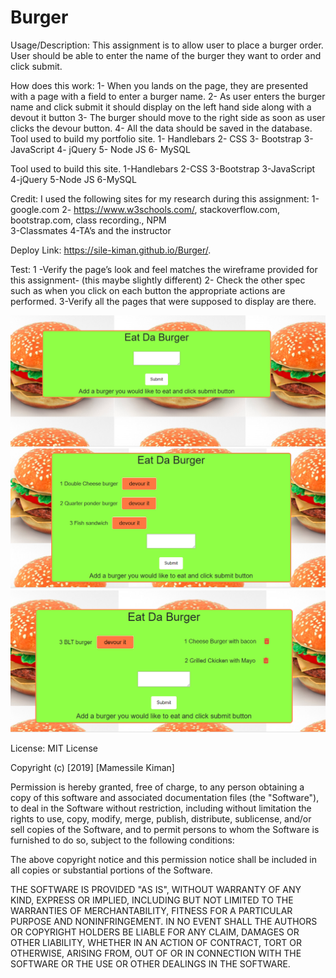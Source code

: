 # Burger
Usage/Description:
This assignment  is to allow user to place a burger order.  User should be able to enter the name of the burger they want to order and click submit.  

How does this work: 
1- When you lands on the page, they are presented with a page with a field to enter a burger name.
2- As user enters the burger   name and click submit it should display on the left hand side along with a devout it button
3- The burger should move to the right side as soon as user clicks the devour button. 
4- All the data should be saved in the database.
Tool used to build my portfolio site. 1- Handlebars 2- CSS 3- Bootstrap 3- JavaScript 4- jQuery 5- Node JS 6- MySQL

 
Tool used to build this site.
1-Handlebars
2-CSS 
3-Bootstrap
3-JavaScript 
4-jQuery 
5-Node JS 
6-MySQL

Credit:
I used the following sites for my research during this assignment:
1-google.com
2- https://www.w3schools.com/, stackoverflow.com, bootstrap.com, class recording., NPM     
3-Classmates
4-TA’s and the instructor 

Deploy Link:
https://sile-kiman.github.io/Burger/.


Test:
1 -Verify the page’s look and feel matches the wireframe provided for this assignment- (this maybe slightly different) 
2- Check the other spec such as when you click on each button the appropriate actions are performed. 
3-Verify all the pages that were supposed to display are there.


![Image](https://github.com/Sile-Kiman/Burger/blob/master/public/assets/images/home.PNG)
![image](https://github.com/Sile-Kiman/Burger/blob/master/public/assets/images/newOeder.PNG)
![image](https://github.com/Sile-Kiman/Burger/blob/master/public/assets/images/devoured.PNG)
 

License:
MIT License

Copyright (c) [2019] [Mamessile Kiman]

Permission is hereby granted, free of charge, to any person obtaining a copy
of this software and associated documentation files (the "Software"), to deal
in the Software without restriction, including without limitation the rights
to use, copy, modify, merge, publish, distribute, sublicense, and/or sell
copies of the Software, and to permit persons to whom the Software is
furnished to do so, subject to the following conditions:

The above copyright notice and this permission notice shall be included in all
copies or substantial portions of the Software.

THE SOFTWARE IS PROVIDED "AS IS", WITHOUT WARRANTY OF ANY KIND, EXPRESS OR
IMPLIED, INCLUDING BUT NOT LIMITED TO THE WARRANTIES OF MERCHANTABILITY,
FITNESS FOR A PARTICULAR PURPOSE AND NONINFRINGEMENT. IN NO EVENT SHALL THE
AUTHORS OR COPYRIGHT HOLDERS BE LIABLE FOR ANY CLAIM, DAMAGES OR OTHER
LIABILITY, WHETHER IN AN ACTION OF CONTRACT, TORT OR OTHERWISE, ARISING FROM,
OUT OF OR IN CONNECTION WITH THE SOFTWARE OR THE USE OR OTHER DEALINGS IN THE
SOFTWARE.


